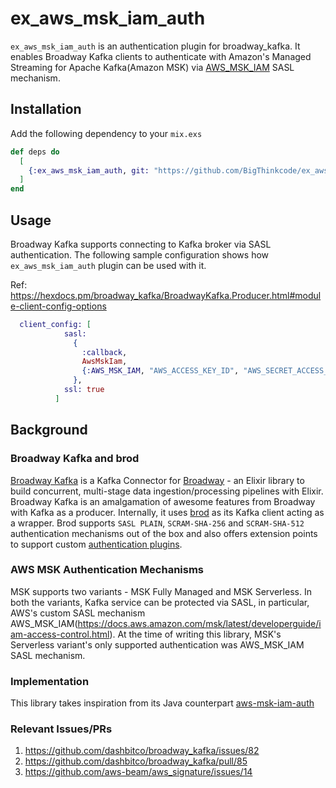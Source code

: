 # ex_aws_msk_iam_auth

`ex_aws_msk_iam_auth` is an authentication plugin for broadway_kafka. It enables Broadway Kafka clients to authenticate with Amazon's Managed Streaming for Apache Kafka(Amazon MSK) via [AWS_MSK_IAM](https://docs.aws.amazon.com/msk/latest/developerguide/iam-access-control.html) SASL mechanism.


## Installation

Add the following dependency to your `mix.exs`
```elixir
def deps do
  [
    {:ex_aws_msk_iam_auth, git: "https://github.com/BigThinkcode/ex_aws_msk_iam_auth"}
  ]
end
```

## Usage

Broadway Kafka supports connecting to Kafka broker via SASL authentication. The following sample configuration shows how `ex_aws_msk_iam_auth` plugin can be used with it.
 
Ref: https://hexdocs.pm/broadway_kafka/BroadwayKafka.Producer.html#module-client-config-options

```elixir
  client_config: [
            sasl:
              {
                :callback, 
                AwsMskIam, 
                {:AWS_MSK_IAM, "AWS_ACCESS_KEY_ID", "AWS_SECRET_ACCESS_KEY"}
              },
            ssl: true
          ]
```

## Background

### Broadway Kafka and brod
[Broadway Kafka](https://github.com/dashbitco/broadway_kafka) is a Kafka Connector for [Broadway](https://github.com/dashbitco/broadway) - an Elixir library to build concurrent, multi-stage data ingestion/processing pipelines with Elixir.
Broadway Kafka is an amalgamation of awesome features from Broadway with Kafka as a producer. Internally, it uses [brod](https://github.com/kafka4beam/brod) as its Kafka client acting as a wrapper. Brod supports `SASL PLAIN`, `SCRAM-SHA-256` and `SCRAM-SHA-512` authentication mechanisms out of the box and also offers extension points to support custom [authentication plugins](https://github.com/kafka4beam/brod#authentication-support). 

### AWS MSK Authentication Mechanisms
MSK supports two variants - MSK Fully Managed and MSK Serverless. In both the variants, Kafka service can be protected via SASL, in particular, AWS's custom SASL mechanism AWS_MSK_IAM(https://docs.aws.amazon.com/msk/latest/developerguide/iam-access-control.html). At the time of writing this library, MSK's Serverless variant's only supported authentication was AWS_MSK_IAM SASL mechanism.

### Implementation
This library takes inspiration from its Java counterpart [aws-msk-iam-auth](https://github.com/aws/aws-msk-iam-auth)

### Relevant Issues/PRs
1. https://github.com/dashbitco/broadway_kafka/issues/82
2. https://github.com/dashbitco/broadway_kafka/pull/85
3. https://github.com/aws-beam/aws_signature/issues/14
